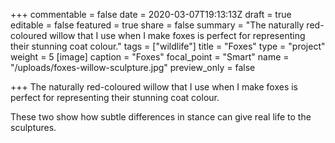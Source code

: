 +++
commentable = false
date = 2020-03-07T19:13:13Z
draft = true
editable = false
featured = true
share = false
summary = "The naturally red-coloured willow that I use when I make foxes is perfect for representing their stunning coat colour."
tags = ["wildlife"]
title = "Foxes"
type = "project"
weight = 5
[image]
caption = "Foxes"
focal_point = "Smart"
name = "/uploads/foxes-willow-sculpture.jpg"
preview_only = false

+++
The naturally red-coloured willow that I use when I make foxes is perfect for representing their stunning coat colour.

These two show how subtle differences in stance can give real life to the sculptures.